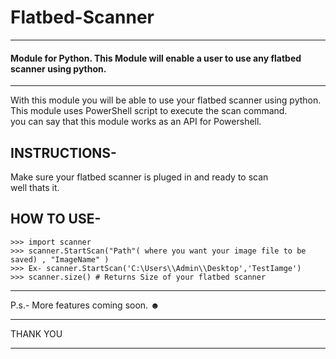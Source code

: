 # Flatbed-Scanner


---------------------------------------------------------------------------------------------------
   #### Module for Python. This Module will enable a user to use any flatbed scanner using python.

---------------------------------------------------------------------------------------------------


With this module you will be able to use your flatbed scanner using python.                       
This module uses PowerShell script to execute the scan command.                          
you can say that this module works as an API for Powershell.                


## INSTRUCTIONS-

Make sure your flatbed scanner is pluged in and ready to scan                                                  
well thats it.


## HOW TO USE-
    ‎>>> import scanner                                                   
    ‎>>> scanner.StartScan("Path"( where you want your image file to be saved) , "ImageName" )                     
    ‎>>> Ex- scanner.StartScan('C:\Users\\Admin\\Desktop','TestIamge') 
    ‎>>> scanner.size() # Returns Size of your flatbed scanner



---------------------------------------------------------------------------------------------------

P.s.- More features coming soon. ☻

---------------------------------------------------------------------------------------------------


 THANK YOU

---------------------------------------------------------------------------------------------------
